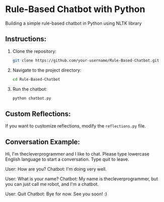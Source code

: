 # Rule-Based Chatbot with Python

Building a simple rule-based chatbot in Python using NLTK library
## Instructions:

1. Clone the repository:
    ```bash
    git clone https://github.com/your-username/Rule-Based-Chatbot.git
    ```

2. Navigate to the project directory:
    ```bash
    cd Rule-Based-Chatbot
    ```

3. Run the chatbot:
    ```bash
    python chatbot.py
    ```

## Custom Reflections:

If you want to customize reflections, modify the `reflections.py` file.

## Conversation Example:

Hi, I'm thecleverprogrammer and I like to chat.
Please type lowercase English language to start a conversation. Type quit to leave.

User: How are you?
Chatbot: I'm doing very well.

User: What is your name?
Chatbot: My name is thecleverprogrammer, but you can just call me robot, and I'm a chatbot.

User: Quit
Chatbot: Bye for now. See you soon! :)
